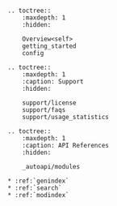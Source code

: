 ```{include} ../README.md
```

```{eval-rst}
.. toctree::
    :maxdepth: 1
    :hidden:

    Overview<self>
    getting_started
    config
```

```{eval-rst}
.. toctree::
    :maxdepth: 1
    :caption: Support
    :hidden:

    support/license
    support/faqs
    support/usage_statistics
```


```{eval-rst}
.. toctree::
    :maxdepth: 1
    :caption: API References
    :hidden:

    _autoapi/modules
```

```{eval-rst}
* :ref:`genindex`
* :ref:`search`
* :ref:`modindex`
```
